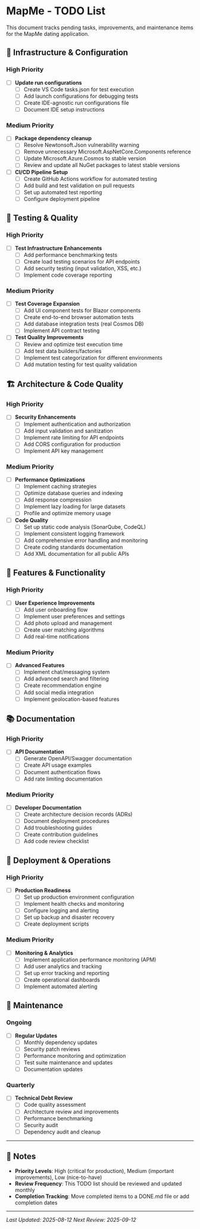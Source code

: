 # MapMe - TODO List

This document tracks pending tasks, improvements, and maintenance items for the MapMe dating application.

## 🔧 **Infrastructure & Configuration**

### High Priority
- [ ] **Update run configurations**
  - [ ] Create VS Code tasks.json for test execution
  - [ ] Add launch configurations for debugging tests
  - [ ] Create IDE-agnostic run configurations file
  - [ ] Document IDE setup instructions

### Medium Priority
- [ ] **Package dependency cleanup**
  - [ ] Resolve Newtonsoft.Json vulnerability warning
  - [ ] Remove unnecessary Microsoft.AspNetCore.Components reference
  - [ ] Update Microsoft.Azure.Cosmos to stable version
  - [ ] Review and update all NuGet packages to latest stable versions

- [ ] **CI/CD Pipeline Setup**
  - [ ] Create GitHub Actions workflow for automated testing
  - [ ] Add build and test validation on pull requests
  - [ ] Set up automated test reporting
  - [ ] Configure deployment pipeline

## 🧪 **Testing & Quality**

### High Priority
- [ ] **Test Infrastructure Enhancements**
  - [ ] Add performance benchmarking tests
  - [ ] Create load testing scenarios for API endpoints
  - [ ] Add security testing (input validation, XSS, etc.)
  - [ ] Implement code coverage reporting

### Medium Priority
- [ ] **Test Coverage Expansion**
  - [ ] Add UI component tests for Blazor components
  - [ ] Create end-to-end browser automation tests
  - [ ] Add database integration tests (real Cosmos DB)
  - [ ] Implement API contract testing

- [ ] **Test Quality Improvements**
  - [ ] Review and optimize test execution time
  - [ ] Add test data builders/factories
  - [ ] Implement test categorization for different environments
  - [ ] Add mutation testing for test quality validation

## 🏗️ **Architecture & Code Quality**

### High Priority
- [ ] **Security Enhancements**
  - [ ] Implement authentication and authorization
  - [ ] Add input validation and sanitization
  - [ ] Implement rate limiting for API endpoints
  - [ ] Add CORS configuration for production
  - [ ] Implement API key management

### Medium Priority
- [ ] **Performance Optimizations**
  - [ ] Implement caching strategies
  - [ ] Optimize database queries and indexing
  - [ ] Add response compression
  - [ ] Implement lazy loading for large datasets
  - [ ] Profile and optimize memory usage

- [ ] **Code Quality**
  - [ ] Set up static code analysis (SonarQube, CodeQL)
  - [ ] Implement consistent logging framework
  - [ ] Add comprehensive error handling and monitoring
  - [ ] Create coding standards documentation
  - [ ] Add XML documentation for all public APIs

## 📱 **Features & Functionality**

### High Priority
- [ ] **User Experience Improvements**
  - [ ] Add user onboarding flow
  - [ ] Implement user preferences and settings
  - [ ] Add photo upload and management
  - [ ] Create user matching algorithms
  - [ ] Add real-time notifications

### Medium Priority
- [ ] **Advanced Features**
  - [ ] Implement chat/messaging system
  - [ ] Add advanced search and filtering
  - [ ] Create recommendation engine
  - [ ] Add social media integration
  - [ ] Implement geolocation-based features

## 📚 **Documentation**

### High Priority
- [ ] **API Documentation**
  - [ ] Generate OpenAPI/Swagger documentation
  - [ ] Create API usage examples
  - [ ] Document authentication flows
  - [ ] Add rate limiting documentation

### Medium Priority
- [ ] **Developer Documentation**
  - [ ] Create architecture decision records (ADRs)
  - [ ] Document deployment procedures
  - [ ] Add troubleshooting guides
  - [ ] Create contribution guidelines
  - [ ] Add code review checklist

## 🚀 **Deployment & Operations**

### High Priority
- [ ] **Production Readiness**
  - [ ] Set up production environment configuration
  - [ ] Implement health checks and monitoring
  - [ ] Configure logging and alerting
  - [ ] Set up backup and disaster recovery
  - [ ] Create deployment scripts

### Medium Priority
- [ ] **Monitoring & Analytics**
  - [ ] Implement application performance monitoring (APM)
  - [ ] Add user analytics and tracking
  - [ ] Set up error tracking and reporting
  - [ ] Create operational dashboards
  - [ ] Implement automated alerting

## 🔄 **Maintenance**

### Ongoing
- [ ] **Regular Updates**
  - [ ] Monthly dependency updates
  - [ ] Security patch reviews
  - [ ] Performance monitoring and optimization
  - [ ] Test suite maintenance and updates
  - [ ] Documentation updates

### Quarterly
- [ ] **Technical Debt Review**
  - [ ] Code quality assessment
  - [ ] Architecture review and improvements
  - [ ] Performance benchmarking
  - [ ] Security audit
  - [ ] Dependency audit and cleanup

---

## 📝 **Notes**

- **Priority Levels**: High (critical for production), Medium (important improvements), Low (nice-to-have)
- **Review Frequency**: This TODO list should be reviewed and updated monthly
- **Completion Tracking**: Move completed items to a DONE.md file or add completion dates

---

*Last Updated: 2025-08-12*
*Next Review: 2025-09-12*
